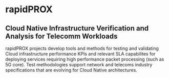 # rapidPROX

## Cloud Native Infrastructure Verification and Analysis for Telecomm Workloads

rapidPROX projects develop tools and methods for testing and validating Cloud infrastructure performance KPIs and relevant SLA capabilites for deploying services requiring high performance packet processing (such as 5G core). Test methodologies support network and telecoms industry specifications that are evolving for Cloud Native architectures. 


<!--

** TBD **
Contribution guidelines - how can the community get involved?

Useful resources - where can the community find your docs? Is there anything else the community should know?

[Markdown Cheat Sheet](https://www.markdownguide.org/cheat-sheet)

[Markdown for Github](https://docs.github.com/github/writing-on-github/getting-started-with-writing-and-formatting-on-github/basic-writing-and-formatting-syntax)

Fun facts - TBD

-->
